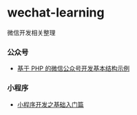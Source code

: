 # wechat-learning
微信开发相关整理

### 公众号

- [基于 PHP 的微信公众号开发基本结构示例](./wechat_demo.md)

### 小程序

- [小程序开发之基础入门篇](./miniprogram_basic.md)